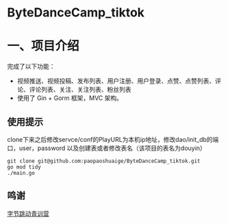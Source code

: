 # ByteDanceCamp_tiktok
# 一、项目介绍
完成了以下功能：
- 视频推送、视频投稿、发布列表、用户注册、用户登录、点赞、点赞列表、评论、评论列表、关注、关注列表、粉丝列表
- 使用了 Gin + Gorm 框架，MVC 架构。
## 使用提示
clone下来之后修改servce/conf的PlayURL为本机ip地址，修改dao/init_db的端口，user，password 以及创建表或者修改表名（该项目的表名为douyin）
```git
git clone git@github.com:paopaoshuaige/ByteDanceCamp_tiktok.git
go mod tidy
./main.go 
```

## 鸣谢
<a href="https://youthcamp.bytedance.com/" target="_blank">字节跳动青训营</a>
